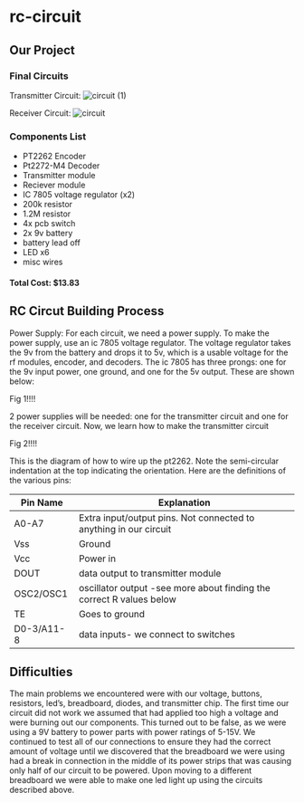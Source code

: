 # rc-circuit

## **Our Project**

### **Final Circuits**
Transmitter Circuit:
![circuit (1)](https://user-images.githubusercontent.com/50378721/58183872-13b71580-7c7e-11e9-822c-e8fd2cdad8d2.png)

Receiver Circuit:
![circuit](https://user-images.githubusercontent.com/50378721/58183833-01d57280-7c7e-11e9-836e-00b2b7df7a67.png)

### **Components List**
- PT2262 Encoder
- Pt2272-M4 Decoder
- Transmitter module
- Reciever module
- IC 7805 voltage regulator (x2)
- 200k resistor
- 1.2M resistor
- 4x pcb switch
- 2x 9v battery
- battery lead off
- LED x6
- misc wires 
#### **Total Cost: $13.83**

## **RC Circut Building Process**
Power Supply:
For each circuit, we need a power supply. To make the power supply, use an ic 7805 voltage regulator. The voltage regulator takes the 9v from the battery and drops it to 5v, which is a usable voltage for the rf modules, encoder, and decoders. The ic 7805 has three prongs: one for the 9v input power, one ground, and one for the 5v output. These are shown below:

Fig 1!!!!

2 power supplies will be needed: one for the transmitter circuit and one for the receiver circuit.
Now, we learn how to make the transmitter circuit

Fig 2!!!!

This is the diagram of how to wire up the pt2262. Note the semi-circular indentation at the top indicating the orientation. Here are the definitions of  the various pins: 

| Pin Name | Explanation |
| -------- | ------------ |
| A0-A7 |Extra input/output pins. Not connected to anything in our circuit |
| Vss | Ground |
| Vcc | Power in |
| DOUT | data output to transmitter module |
| OSC2/OSC1 | oscillator output -see more about finding the correct R values below |
| TE | Goes to ground |
| D0-3/A11-8 | data inputs- we connect to switches |



## **Difficulties**
The main problems we encountered were with our voltage, buttons, resistors, led’s, breadboard, diodes, and transmitter chip. The first time our circuit did not work we assumed that had applied too high a voltage and were burning out our components. This turned out to be false, as we were using a 9V battery to power parts with power ratings of 5-15V. We continued to test all of our connections to ensure they had the correct amount of voltage until we discovered that the breadboard we were using had a break in connection in the middle of its power strips that was causing only half of our circuit to be powered. Upon moving to a different breadboard we were able to make one led light up using the circuits described above.



